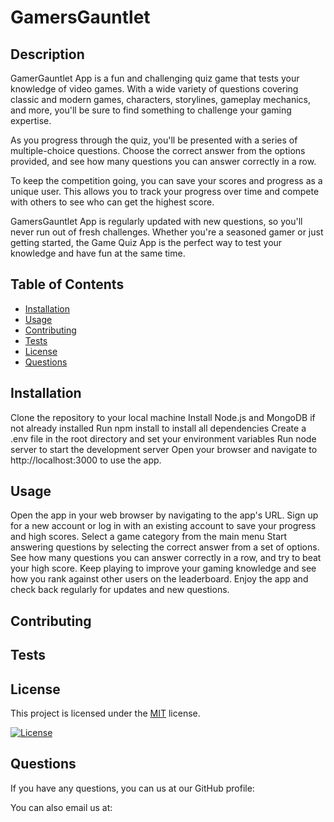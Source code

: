# GamersGauntlet
## Description
GamerGauntlet App is a fun and challenging quiz game that tests your knowledge of video games. With a wide variety of questions covering classic and modern games, characters, storylines, gameplay mechanics, and more, you'll be sure to find something to challenge your gaming expertise.

As you progress through the quiz, you'll be presented with a series of multiple-choice questions. Choose the correct answer from the options provided, and see how many questions you can answer correctly in a row.

To keep the competition going, you can save your scores and progress as a unique user. This allows you to track your progress over time and compete with others to see who can get the highest score.

GamersGauntlet App is regularly updated with new questions, so you'll never run out of fresh challenges. Whether you're a seasoned gamer or just getting started, the Game Quiz App is the perfect way to test your knowledge and have fun at the same time.
## Table of Contents
- [Installation](#installation)
- [Usage](#usage)
- [Contributing](#contributing)
- [Tests](#tests)
- [License](#license)
- [Questions](#questions)

## Installation

Clone the repository to your local machine
Install Node.js and MongoDB if not already installed
Run npm install to install all dependencies
Create a .env file in the root directory and set your environment variables
Run node server to start the development server
Open your browser and navigate to http://localhost:3000 to use the app.

## Usage

Open the app in your web browser by navigating to the app's URL.
Sign up for a new account or log in with an existing account to save your progress and high scores.
Select a game category from the main menu
Start answering questions by selecting the correct answer from a set of options.
See how many questions you can answer correctly in a row, and try to beat your high score.
Keep playing to improve your gaming knowledge and see how you rank against other users on the leaderboard.
Enjoy the app and check back regularly for updates and new questions.

## Contributing



## Tests



## License

This project is licensed under the [MIT](https://opensource.org/licenses/mit) license.

[![License](https://img.shields.io/badge/License-MIT-green.svg)](https://opensource.org/licenses/mit)

## Questions

If you have any questions, you can us at our GitHub profile: 

You can also email us at: 
